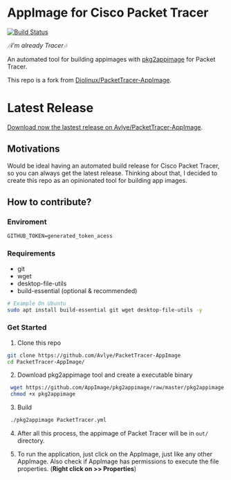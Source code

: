 <link rel="stylesheet" type="text/css" href="https://gist.githubusercontent.com/Avlye/2526c796283b4c9c1704e904f6eeb449/raw/5d20cb46cb205ddcbb9023ae2cdccb5eb5d5f431/packet_tracer.css" title="Packet Tracer CSS" />

# AppImage for Cisco Packet Tracer

[![Build Status](https://travis-ci.org/Avlye/PacketTracer-AppImage.svg?branch=master)](https://travis-ci.org/Avlye/PacketTracer-AppImage)

*🎶I'm already Tracer🎶*

An automated tool for building appimages with [pkg2appimage](https://github.com/AppImage/pkg2appimage) for Packet Tracer. 

This repo is a fork from [Diolinux/PacketTracer-AppImage](https://github.com/Diolinux/PacketTracer-AppImage).

# Latest Release


<a href="https://github.com/Avlye/PacketTracer-AppImage/releases/download/latest/Packet_Tracer_7.3.0-.glibc2.27-x86_64.AppImage" download="download">Download now the lastest release on Avlye/PacketTracer-AppImage</a>.

## Motivations

Would be ideal having an automated build release for Cisco Packet Tracer, so you can always get the latest release.
Thinking about that, I decided to create this repo as an opinionated tool for building app images.

## How to contribute?
### Enviroment
```
GITHUB_TOKEN=generated_token_acess
```

### Requirements
- git
- wget
- desktop-file-utils
- build-essential (optional & recommended)

```zsh
# Example On Ubuntu
sudo apt install build-essential git wget desktop-file-utils -y
```

### Get Started

1. Clone this repo
  ```zsh
  git clone https://github.com/Avlye/PacketTracer-AppImage
  cd PacketTracer-AppImage/
  ```

2. Download pkg2appimage tool and create a executable binary
  ```zsh
   wget https://github.com/AppImage/pkg2appimage/raw/master/pkg2appimage
   chmod +x pkg2appimage
   ```
3. Build
  ```zsh
   ./pkg2appimage PacketTracer.yml
   ```

4. After all this process, the appimage of Packet Tracer will be in `out/` directory.

5. To run the application, just click on the AppImage, just like any other AppImage.
  Also check if AppImage has permissions to execute the file properties. (**Right click on >> Properties**)
